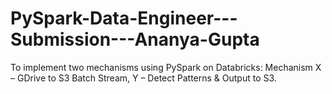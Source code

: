 # PySpark-Data-Engineer---Submission---Ananya-Gupta
To implement two mechanisms using PySpark on Databricks:  Mechanism X – GDrive to S3 Batch Stream,  Y – Detect Patterns &amp; Output to S3.
